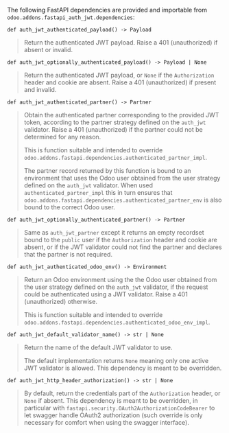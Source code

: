 The following FastAPI dependencies are provided and importable from
`odoo.addons.fastapi_auth_jwt.dependencies`:

`def auth_jwt_authenticated_payload() -> Payload`

> Return the authenticated JWT payload. Raise a 401 (unauthorized) if
> absent or invalid.

`def auth_jwt_optionally_authenticated_payload() -> Payload | None`

> Return the authenticated JWT payload, or `None` if the `Authorization`
> header and cookie are absent. Raise a 401 (unauthorized) if present
> and invalid.

`def auth_jwt_authenticated_partner() -> Partner`

> Obtain the authenticated partner corresponding to the provided JWT
> token, according to the partner strategy defined on the `auth_jwt`
> validator. Raise a 401 (unauthorized) if the partner could not be
> determined for any reason.
>
> This is function suitable and intended to override
> `odoo.addons.fastapi.dependencies.authenticated_partner_impl`.
>
> The partner record returned by this function is bound to an
> environment that uses the Odoo user obtained from the user strategy
> defined on the `auth_jwt` validator. When used
> `authenticated_partner_impl` this in turn ensures that
> `odoo.addons.fastapi.dependencies.authenticated_partner_env` is also
> bound to the correct Odoo user.

`def auth_jwt_optionally_authenticated_partner() -> Partner`

> Same as `auth_jwt_partner` except it returns an empty recordset bound
> to the `public` user if the `Authorization` header and cookie are
> absent, or if the JWT validator could not find the partner and
> declares that the partner is not required.

`def auth_jwt_authenticated_odoo_env() -> Environment`

> Return an Odoo environment using the the Odoo user obtained from the
> user strategy defined on the `auth_jwt` validator, if the request
> could be authenticated using a JWT validator. Raise a 401
> (unauthorized) otherwise.
>
> This is function suitable and intended to override
> `odoo.addons.fastapi.dependencies.authenticated_odoo_env_impl`.

`def auth_jwt_default_validator_name() -> str | None`

> Return the name of the default JWT validator to use.
>
> The default implementation returns `None` meaning only one active JWT
> validator is allowed. This dependency is meant to be overridden.

`def auth_jwt_http_header_authorization() -> str | None`

> By default, return the credentials part of the `Authorization` header,
> or `None` if absent. This dependency is meant to be overridden, in
> particular with `fastapi.security.OAuth2AuthorizationCodeBearer` to
> let swagger handle OAuth2 authorization (such override is only
> necessary for comfort when using the swagger interface).
